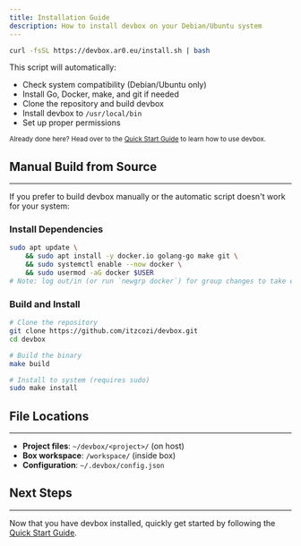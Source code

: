 ```yaml
---
title: Installation Guide
description: How to install devbox on your Debian/Ubuntu system
---
```


```bash
curl -fsSL https://devbox.ar0.eu/install.sh | bash
```

This script will automatically:
- Check system compatibility (Debian/Ubuntu only)
- Install Go, Docker, make, and git if needed
- Clone the repository and build devbox
- Install devbox to `/usr/local/bin`
- Set up proper permissions

<sub>Already done here? Head over to the [Quick Start Guide](/docs/start/) to learn how to use devbox.</sub>

## Manual Build from Source
---

If you prefer to build devbox manually or the automatic script doesn't work for your system:

### Install Dependencies
```bash
sudo apt update \
	&& sudo apt install -y docker.io golang-go make git \
	&& sudo systemctl enable --now docker \
	&& sudo usermod -aG docker $USER
# Note: log out/in (or run `newgrp docker`) for group changes to take effect.
```

### Build and Install
```bash
# Clone the repository
git clone https://github.com/itzcozi/devbox.git
cd devbox

# Build the binary
make build

# Install to system (requires sudo)
sudo make install
```

## File Locations
---

- **Project files**: `~/devbox/<project>/` (on host)
- **Box workspace**: `/workspace/` (inside box)
- **Configuration**: `~/.devbox/config.json`

## Next Steps
---

Now that you have devbox installed, quickly get started by following the [Quick Start Guide](/docs/start/).
